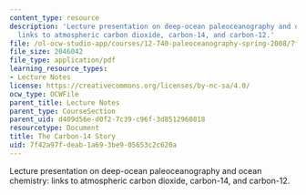 ```yaml
---
content_type: resource
description: 'Lecture presentation on deep-ocean paleoceanography and ocean chemistry:
  links to atmospheric carbon dioxide, carbon-14, and carbon-12.'
file: /ol-ocw-studio-app/courses/12-740-paleoceanography-spring-2008/7f42a97fdeab1a693be905653c2c620a_lec09a_slide.pdf
file_size: 2046042
file_type: application/pdf
learning_resource_types:
- Lecture Notes
license: https://creativecommons.org/licenses/by-nc-sa/4.0/
ocw_type: OCWFile
parent_title: Lecture Notes
parent_type: CourseSection
parent_uid: d409d56e-d0f2-7c39-c96f-3d8512960818
resourcetype: Document
title: The Carbon-14 Story
uid: 7f42a97f-deab-1a69-3be9-05653c2c620a
---
```

Lecture presentation on deep-ocean paleoceanography and ocean chemistry: links to atmospheric carbon dioxide, carbon-14, and carbon-12.